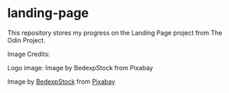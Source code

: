 # landing-page
This repository stores my progress on the Landing Page project from The Odin Project.

Image Credits:

Logo image: Image by BedexpStock from Pixabay

Image by <a href="https://pixabay.com/users/bedexpstock-6161331/?utm_source=link-attribution&amp;utm_medium=referral&amp;utm_campaign=image&amp;utm_content=2864329">BedexpStock</a> from <a href="https://pixabay.com/?utm_source=link-attribution&amp;utm_medium=referral&amp;utm_campaign=image&amp;utm_content=2864329">Pixabay</a>